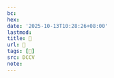 ```yaml
---
bc:
hex:
date: '2025-10-13T10:28:26+08:00'
lastmod:
title: 􅓪
url: 􅓪
tags: [𩱄]
src: DCCV
note:
---
```


